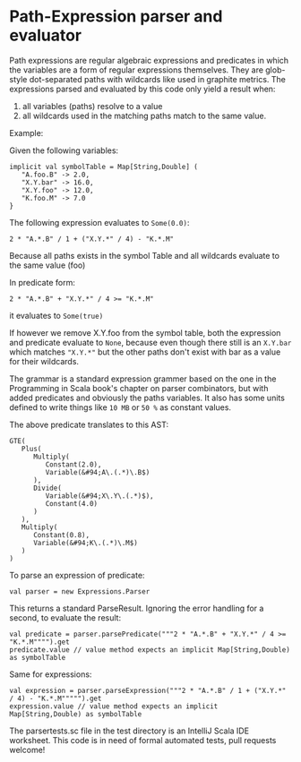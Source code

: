 Path-Expression parser and evaluator
====================================

Path expressions are regular algebraic expressions and predicates in which the variables are a form of regular expressions themselves.
They are glob-style dot-separated paths with wildcards like used in graphite metrics. The expressions parsed and evaluated by this code
only yield a result when:

1. all variables (paths) resolve to a value
2. all wildcards used in the matching paths match to the same value.

Example:

Given the following variables:

    implicit val symbolTable = Map[String,Double] (
       "A.foo.B" -> 2.0,
       "X.Y.bar" -> 16.0,
       "X.Y.foo" -> 12.0,
       "K.foo.M" -> 7.0
    }

The following expression evaluates to `Some(0.0)`:

    2 * "A.*.B" / 1 + ("X.Y.*" / 4) - "K.*.M"

Because all paths exists in the symbol Table and all wildcards evaluate to the same value (foo)

In predicate form:

    2 * "A.*.B" + "X.Y.*" / 4 >= "K.*.M"

it evaluates to `Some(true)`

If however we remove X.Y.foo from the symbol table, both the expression and predicate evaluate to `None`,
because even though there still is an `X.Y.bar` which matches `"X.Y.*"` but the other paths don't exist with
bar as a value for their wildcards.


The grammar is a standard expression grammer based on the one in the Programming in Scala book's chapter on parser combinators, but with added
predicates and obviously the paths variables. It also has some units defined to write things like `10 MB` or `50 %` as constant values.

The above predicate translates to this AST:

    GTE(
       Plus(
          Multiply(
             Constant(2.0),
             Variable(&#94;A\.(.*)\.B$)
          ),
          Divide(
             Variable(&#94;X\.Y\.(.*)$),
             Constant(4.0)
          )
       ),
       Multiply(
          Constant(0.8),
          Variable(&#94;K\.(.*)\.M$)
       )
    )

To parse an expression of predicate:

    val parser = new Expressions.Parser

This returns a standard ParseResult. Ignoring the error handling for a second, to evaluate the result:

    val predicate = parser.parsePredicate("""2 * "A.*.B" + "X.Y.*" / 4 >= "K.*.M"""").get
    predicate.value // value method expects an implicit Map[String,Double) as symbolTable


Same for expressions:

    val expression = parser.parseExpression("""2 * "A.*.B" / 1 + ("X.Y.*" / 4) - "K.*.M""""").get
    expression.value // value method expects an implicit Map[String,Double) as symbolTable


The parsertests.sc file in the test directory is an IntelliJ Scala IDE worksheet. This code is in need of formal automated tests, pull requests welcome!